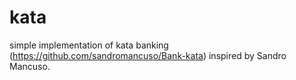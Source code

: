 # kata

simple implementation of kata banking (https://github.com/sandromancuso/Bank-kata) inspired by Sandro Mancuso.